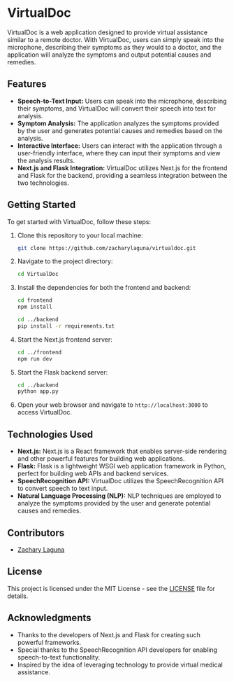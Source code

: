 # VirtualDoc

VirtualDoc is a web application designed to provide virtual assistance similar to a remote doctor. With VirtualDoc, users can simply speak into the microphone, describing their symptoms as they would to a doctor, and the application will analyze the symptoms and output potential causes and remedies.

## Features

- **Speech-to-Text Input:** Users can speak into the microphone, describing their symptoms, and VirtualDoc will convert their speech into text for analysis.
- **Symptom Analysis:** The application analyzes the symptoms provided by the user and generates potential causes and remedies based on the analysis.
- **Interactive Interface:** Users can interact with the application through a user-friendly interface, where they can input their symptoms and view the analysis results.
- **Next.js and Flask Integration:** VirtualDoc utilizes Next.js for the frontend and Flask for the backend, providing a seamless integration between the two technologies.
  
## Getting Started

To get started with VirtualDoc, follow these steps:

1. Clone this repository to your local machine:

    ```bash
    git clone https://github.com/zacharylaguna/virtualdoc.git
    ```

2. Navigate to the project directory:

    ```bash
    cd VirtualDoc
    ```

3. Install the dependencies for both the frontend and backend:

    ```bash
    cd frontend
    npm install

    cd ../backend
    pip install -r requirements.txt
    ```

4. Start the Next.js frontend server:

    ```bash
    cd ../frontend
    npm run dev
    ```

5. Start the Flask backend server:

    ```bash
    cd ../backend
    python app.py
    ```

6. Open your web browser and navigate to `http://localhost:3000` to access VirtualDoc.

## Technologies Used

- **Next.js:** Next.js is a React framework that enables server-side rendering and other powerful features for building web applications.
- **Flask:** Flask is a lightweight WSGI web application framework in Python, perfect for building web APIs and backend services.
- **SpeechRecognition API:** VirtualDoc utilizes the SpeechRecognition API to convert speech to text input.
- **Natural Language Processing (NLP):** NLP techniques are employed to analyze the symptoms provided by the user and generate potential causes and remedies.

## Contributors

- [Zachary Laguna](https://github.com/zacharylaguna)

## License

This project is licensed under the MIT License - see the [LICENSE](LICENSE) file for details.

## Acknowledgments

- Thanks to the developers of Next.js and Flask for creating such powerful frameworks.
- Special thanks to the SpeechRecognition API developers for enabling speech-to-text functionality.
- Inspired by the idea of leveraging technology to provide virtual medical assistance.

